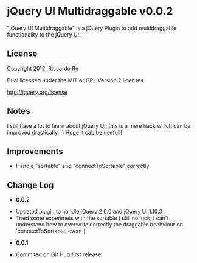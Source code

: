 jQuery UI Multidraggable v0.0.2
=================
"jQuery UI Multidraggable" is a jQuery Plugin to add multidraggable functionality to the jQuery UI.

License
-------
Copyright 2012, Riccardo Re

Dual licensed under the MIT or GPL Version 2 licenses.

<http://jquery.org/license>

Notes
-----
I still have a lot to learn about jQuery UI; this is a mere hack which can be improved drastically. ;)
Hope it cab be usefull!

Improvements
-----
- Handle "sortable" and "connectToSortable" correctly

Change Log
----------
 * __0.0.2__
  - Updated plugin to handle jQuery 2.0.0 and jQuery UI 1.10.3
  - Tried some experimets with the sortable ( still no luck; I can't understand how to overwrite correctly the draggable beahviour on 'connectToSortable' event )
 * __0.0.1__
  - Commited on Git Hub first release